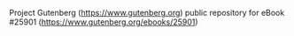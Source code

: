 Project Gutenberg (https://www.gutenberg.org) public repository for eBook #25901 (https://www.gutenberg.org/ebooks/25901)
